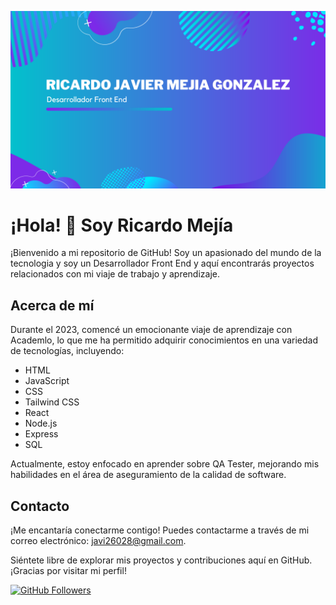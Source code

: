 ![img hero](https://github.com/reivaj-git/reivaj-git/blob/77ca420a5af540fcde47780f79bdfd47c8c1d353/hero.png)

# ¡Hola! 👋 Soy Ricardo Mejía

¡Bienvenido a mi repositorio de GitHub! Soy un apasionado del mundo de la tecnologia y soy un Desarrollador Front End  y aquí encontrarás proyectos relacionados con mi viaje de trabajo y aprendizaje.

## Acerca de mí
Durante el 2023, comencé un emocionante viaje de aprendizaje con Academlo, lo que me ha permitido adquirir conocimientos en una variedad de tecnologías, incluyendo:

- HTML
- JavaScript
- CSS
- Tailwind CSS
- React
- Node.js
- Express
- SQL

Actualmente, estoy enfocado en aprender sobre QA Tester, mejorando mis habilidades en el área de aseguramiento de la calidad de software.

## Contacto
¡Me encantaría conectarme contigo! Puedes contactarme a través de mi correo electrónico: [javi26028@gmail.com](mailto:javi26028@gmail.com).

Siéntete libre de explorar mis proyectos y contribuciones aquí en GitHub. ¡Gracias por visitar mi perfil!

[![GitHub Followers](https://img.shields.io/github/followers/reivaj-git?style=social)](https://github.com/reivaj-git)

